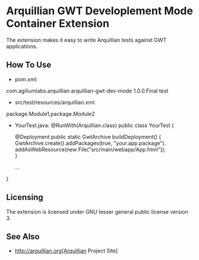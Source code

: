 Arquillian GWT Developlement Mode Container Extension
=====================================================

The extension makes it easy to write Arquillian tests against GWT applications.

How To Use
----------
* pom.xml:
<dependency>
    <groupId>com.agiliumlabs.arquillian</groupId>
    <artifactId>arquillian-gwt-dev-mode</artifactId>
    <version>1.0.0.Final</version>
    <scope>test</scope>
</dependency>

* src/test/resources/arquillian.xml:
<?xml version="1.0" encoding="UTF-8"?>
<arquillian xmlns="http://jboss.org/schema/arquillian" xmlns:xsi="http://www.w3.org/2001/XMLSchema-instance"
    xsi:schemaLocation="http://jboss.org/schema/arquillian http://jboss.org/schema/arquillian/arquillian_1_0.xsd">
    <container qualifier="gwt" default="true">
    	<configuration>
    		<property name="modules">package.Module1,package.Module2</property>
    	</configuration>
    </container>
</arquillian>

* YourTest.java:
@RunWith(Arquillian.class)
public class YourTest {

    @Deployment
    public static GwtArchive buildDeployment() {
        GwtArchive.create().addPackages(true, "your.app.package").
				addAsWebResource(new File("src/main/webapp/App.html"));   
	}

   ...

}

Licensing
---------
The extension is licensed under GNU lesser general public license version 3.

See Also
--------
* http://arquillian.org[Arquillian Project Site]
